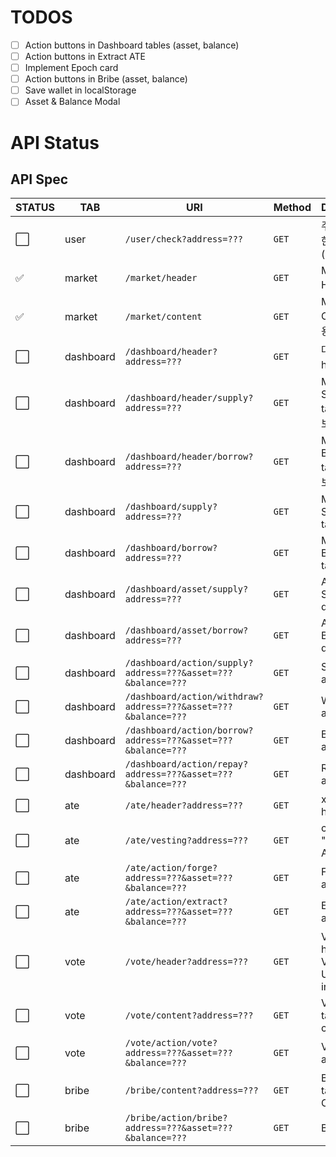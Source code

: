 # TODOS
- [ ] Action buttons in Dashboard tables (asset, balance)
- [ ] Action buttons in Extract ATE
- [ ] Implement Epoch card
- [ ] Action buttons in Bribe (asset, balance)
- [ ] Save wallet in localStorage
- [ ] Asset & Balance Modal

# API Status
## API Spec

|STATUS|TAB|        URI        |   Method  |      Description      |
|---|---|-------------------|-----------|-----------------------|
|:white_large_square:|user|`/user/check?address=???`|`GET`| 주소가 유효한지 확인 (204 / 404)|
|:white_check_mark:|market|`/market/header`|`GET`|Market Header 내용|
|:white_check_mark:|market|`/market/content`|`GET`|Market Content 내용|
|:white_large_square:|dashboard|`/dashboard/header?address=???`|`GET`|대시보드 header 정보|
|:white_large_square:|dashboard|`/dashboard/header/supply?address=???`|`GET`|My Supplies tab 헤더 정보|
|:white_large_square:|dashboard|`/dashboard/header/borrow?address=???`|`GET`|My Borrows tab 헤더 정보|
|:white_large_square:|dashboard|`/dashboard/supply?address=???`|`GET`|My Supplies tab detail|
|:white_large_square:|dashboard|`/dashboard/borrow?address=???`|`GET`|My Borrows tab detail|
|:white_large_square:|dashboard|`/dashboard/asset/supply?address=???`|`GET`|Assets to Supply tab detail|
|:white_large_square:|dashboard|`/dashboard/asset/borrow?address=???`|`GET`|Assets to Borrow tab detail|
|:white_large_square:|dashboard|`/dashboard/action/supply?address=???&asset=???&balance=???`|`GET`|Supply action|
|:white_large_square:|dashboard|`/dashboard/action/withdraw?address=???&asset=???&balance=???`|`GET`|Withdraw action|
|:white_large_square:|dashboard|`/dashboard/action/borrow?address=???&asset=???&balance=???`|`GET`|Borrow action|
|:white_large_square:|dashboard|`/dashboard/action/repay?address=???&asset=???&balance=???`|`GET`|Repay action|
|:white_large_square:|ate|`/ate/header?address=???`|`GET`|xATE tab header|
|:white_large_square:|ate|`/ate/vesting?address=???`|`GET`|contents of "Extract ATE" table|
|:white_large_square:|ate|`/ate/action/forge?address=???&asset=???&balance=???`|`GET`|Forge action|
|:white_large_square:|ate|`/ate/action/extract?address=???&asset=???&balance=???`|`GET`|Extract action|
|:white_large_square:|vote|`/vote/header?address=???`|`GET`|Vote tab header & Vote Power Used information|
|:white_large_square:|vote|`/vote/content?address=???`|`GET`|Vote tab table content|
|:white_large_square:|vote|`/vote/action/vote?address=???&asset=???&balance=???`|`GET`|Vote table action|
|:white_large_square:|bribe|`/bribe/content?address=???`|`GET`|Bribe tab table Content|
|:white_large_square:|bribe|`/bribe/action/bribe?address=???&asset=???&balance=???`|`GET`|Bribe action|